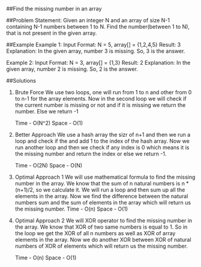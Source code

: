 ##Find the missing number in an array

##Problem Statement: Given an integer N and an array of size N-1 containing N-1 numbers between 1 to N. Find the number(between 1 to N), that is not present in the given array.

##Example
Example 1:
Input Format: N = 5, array[] = {1,2,4,5}
Result: 3
Explanation: In the given array, number 3 is missing. So, 3 is the answer.

Example 2:
Input Format: N = 3, array[] = {1,3}
Result: 2
Explanation: In the given array, number 2 is missing. So, 2 is the answer.

##Solutions

1. Brute Force
   We use two loops, one will run from 1 to n and other from 0 to n-1 for the array elements. Now in the second loop we will check if the current number is missing or not and if it is missing we return the number. Else we return -1

   Time - O(N^2)
   Space - O(1)

2. Better Approach
   We use a hash array the sizr of n+1 and then we run a loop and check if the and add 1 to the index of the hash array. Now we run another loop and then we check if any index is 0 which means it is the missing number and return the index or else we return -1.

   Time - O(2N)
   Space - O(N)

3. Optimal Approach 1
   We will use mathematical formula to find the missing number in the array. We know that the sum of n natural numbers is n \* (n+1)/2, so we calculate it. We will run a loop and then sum up all the elements in the array. Now we find the difference between the natural numbers sum and the sum of elements in the array which will return us the missing number.
   Time - O(n)
   Space - O(1)

4. Optimal Approach 2
   We will XOR operator to find the missing number in the array. We know that XOR of two same numbers is equal to 1. So in the loop we get the XOR of all n numbers as well as XOR of array elements in the array. Now we do another XOR between XOR of natural numbers of XOR of elements which will return us the missing number.

   Time - O(n)
   Space - O(1)
